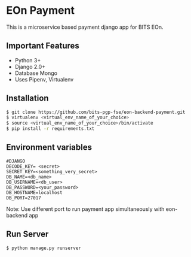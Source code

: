 # EOn Payment

This is a microservice based payment django app for BITS EOn.

## Important Features

- Python 3+
- Django 2.0+
- Database Mongo
- Uses Pipenv, Virtualenv

## Installation

```bash
$ git clone https://github.com/bits-pgp-fse/eon-backend-payment.git
$ virtualenv <virtual_env_name_of_your_choice>
$ source <virtual_env_name_of_your_choice>/bin/activate
$ pip install -r requirements.txt
```

## Environment variables

```
#DJANGO
DECODE_KEY= <secret>
SECRET_KEY=<something_very_secret>
DB_NAME=<db_name>
DB_USERNAME=<db_user>
DB_PASSWORD=<your_password>
DB_HOSTNAME=localhost
DB_PORT=27017

```
Note: Use different port to run payment app simultaneously with eon-backend app

## Run Server

```bash
$ python manage.py runserver
```


